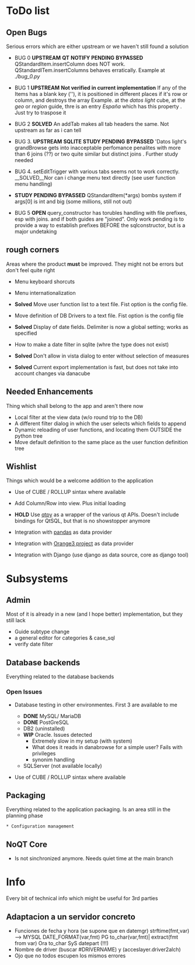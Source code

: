 # ToDo list


## Open Bugs

Serious errors which are either upstream or we haven't still found a solution

* BUG 0  __UPSTREAM__ __QT__ __NOTIFY PENDING__ __BYPASSED__ 
    QStandardItem.insertColumn does NOT work. QStandardITem.insertColumns behaves erratically.
    Example at _./bug_0.py_
    
* BUG 1  __UPSTREAM__ __Not verified in current implementation__
    If any of the Items has a blank key (''), it is positioned in different places if it's row or column, and destroys the array
    Example.  at the _datos light_ cube, at the _geo_ or _region_ guide, thre is an entry _España_ which has this property . Just try to traspose it
    
*  BUG 2 __SOLVED__
    An addTab makes all tab headers the same. Not upstream as far as i can tell

*  BUG 3. __UPSTREAM__ __SQLITE__ __STUDY PENDING__ __BYPASSED__
    'Datos light's grandBrowse gets into inacceptable perfomance penalites with more than 6 joins (??) or two quite similar but distinct joins .  Further study needed
    
*   BUG 4. 
    setEditTrigger with various tabs seems not to work correctly. __SOLVED__Nor can i change menu text directly (see user function menu handling)
    
*   __STUDY PENDING__ __BYPASSED__ QStandardItem(*args) bombs system if args[0] is int and big (some millions, still not out)

*  BUG 5  __OPEN__ 
    query_constructor has torubles handling with file prefixes, esp with joins. and if both guides are "joined". 
    Only work pending is to provide a way to establish prefixes BEFORE the sqlconstructor, but is a major undetaking

## rough corners

Areas where the product __must__ be improved. They might not be errors but don't feel quite right

* Menu keyboard shorcuts

* Menu internationalization

* __Solved__ Move user function list to a text file. Fist option is the config file. 

* Move definition of DB Drivers to a text file. Fist option is the config file

* __Solved__ Display of date fields. Delimiter is now a global setting; works as specified

* How to make a date filter in sqlite (whre the type does not exist)

* __Solved__ Don't allow in vista dialog to enter without selection of measures

* __Solved__ Current export implementation is fast, but does not take into account changes via danacube

## Needed Enhancements

Thing which shall belong to the app and aren't there now

* Local filter at the view data (w/o round trip to the DB)
* A different filter dialog in which the user selects which fields to append
* Dynamic reloading of user functions, and locating them OUTSIDE the python tree
* Move default definition to the same place as the user function definition tree

## Wishlist

Things which would be a welcome addition to the application

* Use of CUBE / ROLLUP sintax where available

* Add Column/Row into view. Plus initial loading

* __HOLD__ Use [qtpy](https://pypi.python.org/pypi/QtPy) as a wrapper of the various qt APIs. Doesn't include bindings for QtSQL, but that is no showstopper anymore

* Integration with [pandas](http://pandas.pydata.org/) as data provider

* Integration with [Orange3 project](https://github.com/biolab/orange3) as data provider

* Integration with Django (use django as data source, core as django tool)


# Subsystems

## Admin 
Most of it is already in a new (and I hope better) implementation, but they still lack
* Guide subtype change
* a general editor for categories & case_sql
* verify date filter 

## Database backends

Everything related to the database backends

### Open Issues
* Database testing in other environmentes. First 3 are available to me
    * __DONE__ MySQL/ MariaDB
    * __DONE__ PostGreSQL
    * DB2 (uninstalled)
    * __WIP__ Oracle. Issues detected
        * Extremely slow in my setup (with system)
        * What does it reads in danabrowse for a simple user? Fails with privileges
        * synonim handling
    * SQLServer (not available locally)


* Use of CUBE / ROLLUP sintax where available

## Packaging

Everything related to the application packaging. Is an area still in the planning phase

    * Configuration management


## NoQT Core

* Is not sinchronized anymore. Needs quiet time at the main branch


# Info

Every bit of technical info which might be useful for 3rd parties

## Adaptacion a un servidor concreto

* Funciones de fecha y hora (se supone que en datemgr)
   strftime(fmt,var) --> MYSQL DATE_FORMAT(var,fmt)
                         PG    to_char(var,fmt)| extract(fmt from var)
                         Ora   to_char
                         SyS   datepart (!!!)
* Nombre de driver (buscar #DRIVERNAME) y (acceslayer.driver2alch)
* Ojo que no todos escupen los mismos errores





